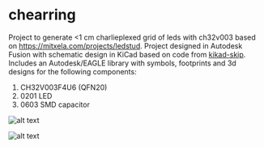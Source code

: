 # chearring

Project to generate <1 cm charlieplexed grid of leds with ch32v003 based on https://mitxela.com/projects/ledstud. Project designed in Autodesk Fusion with schematic design in KiCad based on code from [kikad-skip](https://github.com/psychogenic/kicad-skip). Includes an Autodesk/EAGLE library with symbols, footprints and 3d designs for the following components: 

1. CH32V003F4U6 (QFN20)
2. 0201 LED
3. 0603 SMD capacitor

![alt text](https://github.com/shivChitinous/chearring/blob/main/v1.1/post_schematic_v4_charlieplex_v31_v1.1_back)

![alt text](https://github.com/shivChitinous/chearring/blob/main/v1.1/post_schematic_v4_charlieplex_v31_v1.1)
